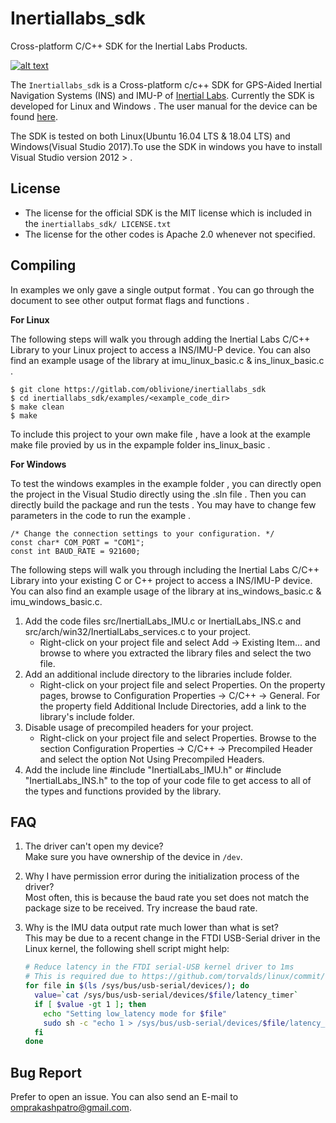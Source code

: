# Inertiallabs_sdk

Cross-platform C/C++ SDK for the Inertial Labs Products.

[![alt text](https://readthedocs.org/projects/docs/badge/?version=latest "Documentation Status")](https://oblivione.gitlab.io/inertiallabs_ros_package/index.html)



The `Inertiallabs_sdk` is a Cross-platform c/c++ SDK for GPS-Aided Inertial Navigation Systems (INS) and IMU-P of [Inertial Labs](https://inertiallabs.com/). Currently the SDK is developed for Linux and Windows . The user manual for the device can be found [here](https://inertiallabs.com/static/pdf/INS-Datasheet.rev3.2_Nov_2018.pdf).

The SDK is tested on both Linux(Ubuntu 16.04 LTS & 18.04 LTS)  and Windows(Visual Studio 2017).To use the SDK in windows you have to install Visual Studio version 2012 > .

## License

* The license for the official SDK is the MIT license which is included in the `inertiallabs_sdk/ LICENSE.txt`
* The license for the other codes is Apache 2.0 whenever not specified.

## Compiling

In examples we only gave a single output format . You can go through the document to see other output format flags and functions .

**For Linux**

The following steps will walk you through adding the Inertial Labs C/C++ Library to your Linux project to access a INS/IMU-P device. You can also find an example usage of the library at imu_linux_basic.c & ins_linux_basic.c .

```
$ git clone https://gitlab.com/oblivione/inertiallabs_sdk
$ cd inertiallabs_sdk/examples/<example_code_dir>
$ make clean
$ make

```
To include this project to your own make file , have a look at the example make file provied by us in the expample folder ins_linux_basic .

**For Windows**

To test the windows examples in the example folder , you can directly open the project in the Visual Studio directly using the .sln file . Then you can directly build the package and run the tests . You may have to change few parameters in the code to run the example .

```
/* Change the connection settings to your configuration. */
const char* COM_PORT = "COM1";
const int BAUD_RATE = 921600;

```

The following steps will walk you through including the Inertial Labs C/C++ Library into your existing C or C++ project to access a INS/IMU-P device. You can also find an example usage of the library at ins_windows_basic.c & imu_windows_basic.c.

1. Add the code files src/InertialLabs_IMU.c or InertialLabs_INS.c and src/arch/win32/InertialLabs_services.c to your project.
    - Right-click on your project file and select Add -> Existing Item... and browse to where you extracted the library files and select the two file.
2. Add an additional include directory to the libraries include folder.
    - Right-click on your project file and select Properties. On the property pages, browse to Configuration Properties -> C/C++ -> General. For the property field Additional Include Directories, add a link to the library's include folder.
3. Disable usage of precompiled headers for your project.
    - Right-click on your project file and select Properties. Browse to the section Configuration Properties -> C/C++ -> Precompiled Header and select the option Not Using Precompiled Headers.
4. Add the include line #include "InertialLabs_IMU.h" or #include "InertialLabs_INS.h"  to the top of your code file to get access to all of the types and functions provided by the library.

## FAQ

1. The driver can't open my device?\
Make sure you have ownership of the device in `/dev`.

2. Why I have permission error during the initialization process of the driver?\
Most often, this is because the baud rate you set does not match the package size to be received. Try increase the baud rate.

3. Why is the IMU data output rate much lower than what is set?\
This may be due to a recent change in the FTDI USB-Serial driver in the Linux kernel, the following shell script might help:
    ```bash
    # Reduce latency in the FTDI serial-USB kernel driver to 1ms
    # This is required due to https://github.com/torvalds/linux/commit/c6dce262
    for file in $(ls /sys/bus/usb-serial/devices/); do
      value=`cat /sys/bus/usb-serial/devices/$file/latency_timer`
      if [ $value -gt 1 ]; then
        echo "Setting low_latency mode for $file"
        sudo sh -c "echo 1 > /sys/bus/usb-serial/devices/$file/latency_timer"
      fi
    done
    ```

## Bug Report

Prefer to open an issue. You can also send an E-mail to omprakashpatro@gmail.com.

